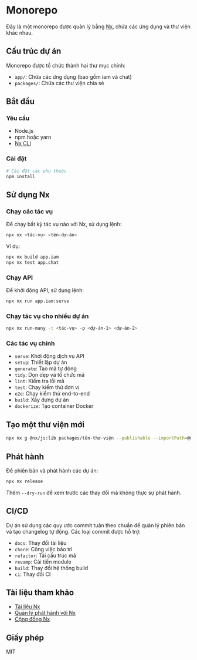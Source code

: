 # Monorepo

Đây là một monorepo được quản lý bằng [Nx](https://nx.dev), chứa các ứng dụng và thư viện khác nhau.

## Cấu trúc dự án

Monorepo được tổ chức thành hai thư mục chính:

- `app/`: Chứa các ứng dụng (bao gồm iam và chat)
- `packages/`: Chứa các thư viện chia sẻ

## Bắt đầu

### Yêu cầu

- Node.js
- npm hoặc yarn
- [Nx CLI](https://nx.dev/getting-started/installation)

### Cài đặt

```sh
# Cài đặt các phụ thuộc
npm install
```

## Sử dụng Nx

### Chạy các tác vụ

Để chạy bất kỳ tác vụ nào với Nx, sử dụng lệnh:

```sh
npx nx <tác-vụ> <tên-dự-án>
```

Ví dụ:
```sh
npx nx build app.iam
npx nx test app.chat
```

### Chạy API

Để khởi động API, sử dụng lệnh:

```sh
npx nx run app.iam:serve
```

### Chạy tác vụ cho nhiều dự án

```sh
npx nx run-many -t <tác-vụ> -p <dự-án-1> <dự-án-2>
```

### Các tác vụ chính

- `serve`: Khởi động dịch vụ API
- `setup`: Thiết lập dự án
- `generate`: Tạo mã tự động
- `tidy`: Dọn dẹp và tổ chức mã
- `lint`: Kiểm tra lỗi mã
- `test`: Chạy kiểm thử đơn vị
- `e2e`: Chạy kiểm thử end-to-end
- `build`: Xây dựng dự án
- `dockerize`: Tạo container Docker

## Tạo một thư viện mới

```sh
npx nx g @nx/js:lib packages/tên-thư-viện --publishable --importPath=@monorepo/tên-thư-viện
```

## Phát hành

Để phiên bản và phát hành các dự án:

```sh
npx nx release
```

Thêm `--dry-run` để xem trước các thay đổi mà không thực sự phát hành.

## CI/CD

Dự án sử dụng các quy ước commit tuân theo chuẩn để quản lý phiên bản và tạo changelog tự động. Các loại commit được hỗ trợ:

- `docs`: Thay đổi tài liệu
- `chore`: Công việc bảo trì
- `refactor`: Tái cấu trúc mã
- `revamp`: Cải tiến module
- `build`: Thay đổi hệ thống build
- `ci`: Thay đổi CI

## Tài liệu tham khảo

- [Tài liệu Nx](https://nx.dev)
- [Quản lý phát hành với Nx](https://nx.dev/features/manage-releases)
- [Cộng đồng Nx](https://go.nx.dev/community)

## Giấy phép

MIT
